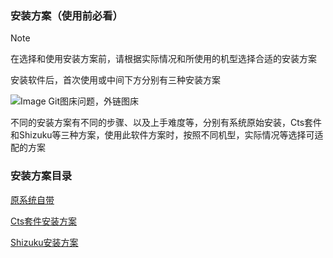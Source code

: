 ### 安装方案（使用前必看）

> [!NOTE]
> 在选择和使用安装方案前，请根据实际情况和所使用的机型选择合适的安装方案


安装软件后，首次使用或中间下方分别有三种安装方案

![Image Git图床问题，外链图床](https://www.helloimg.com/i/2024/10/04/66ff54ed6502c.jpg)

不同的安装方案有不同的步骤、以及上手难度等，分别有系统原始安装，Cts套件和Shizuku等三种方案，使用此软件方案时，按照不同机型，实际情况等选择可适配的方案

### 安装方案目录

[原系统自带](cha2.md)

[Cts套件安装方案](cha3.md)

[Shizuku安装方案](cha.md)